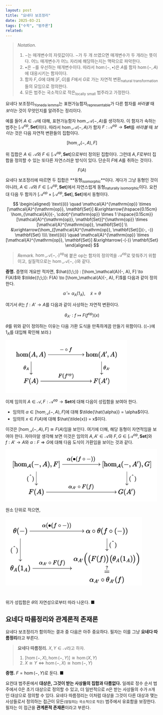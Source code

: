 ```yaml
---
layout: post
title: "요네다 보조정리"
date: 2025-03-21
tags: ["수학", "범주론"]
related:
---
```


> _Notation._
>
> 1. $-$는 매개변수의 자릿값이다. $-$가 두 개 쓰였으면 매개변수가 두 개라는 뜻이다. 어느 매개변수가 어느 자리에 해당하는지는 맥락으로 파악한다.
> 2. $\bullet$은 $-$를 우선하는 매개변수이다. 따라서 $\hom(-, \bullet)$은 $A$를 함자 $\hom(-, A)$에 대응시키는 함자이다.
> 3. 함자 $F, G$에 대해 $[F, G]$를 $F$에서 $G$로 가는 자연적 변환<sub>natural transformation</sub>들의 모임으로 정의한다.
> 4. 모든 범주는 국소적으로 작은<sub>locally small</sub> 범주라고 가정한다.

요네다 보조정리<sub>Yoneda lemma</sub>는 표현가능함자<sub>representable</sub>가 다른 함자를 _바라볼_ 때 _보이는_ 것이 무엇인지를 알려주는 정리이다.

예를 들어 $A \in \mathcal{A}$에 대해, 표현가능함자 $\hom\_{\mathcal{A}}(-, A)$를 생각하자. 이 함자가 속하는 범주는 $[\mathcal{A}^{\mathrm{op}}, \mathbf{Set}]$이다. 따라서 $\hom\_{\mathcal{A}}(-, A)$가 함자 $F : \mathcal{A}^{\mathrm{op}} \to \mathbf{Set}$를 _바라볼_ 때 _보이는_ 것은 다음 자연적 변환들의 집합이다.

$$
[\hom_{\mathcal{A}}(-, A), F]
$$

위 집합은 $A \in \mathcal{A}$와 $F \in [\mathcal{A}^{\mathrm{op}}, \mathbf{Set}]$으로부터 정의된 집합이다. 그런데 $A, F$로부터 집합을 정의할 수 있는 또다른 자연스러운 방식이 있다. 단순히 $F$에 $A$를 취하는 것이다.

$$
F(A)
$$

요네다 보조정리에 따르면 두 집합은 **동형<sub>isomorphic</sub>**이다. 게다가 그냥 동형인 것이 아니라, $A \in \mathcal{A}$와 $F \in [\mathcal{A}^{\mathrm{op}}, \mathbf{Set}]$에서 자연스럽게 동형<sub>naturally isomorphic</sub>이다. 요컨대 다음 두 함자가 $[\mathcal{A}^{\mathrm{op}} \times [\mathcal{A}^{\mathrm{op}}, \mathbf{Set}], \mathbf{Set}]$에서 동형이다.

$$
\begin{aligned}
\text{(i)} \quad \mathcal{A}^{\mathrm{op}} \times [\mathcal{A}^{\mathrm{op}}, \mathbf{Set}]
&\xrightarrow{\hspace{0.15cm} \hom_{\mathcal{A}}(-, \cdot)^{\mathrm{op}} \times 1 \hspace{0.15cm}} [\mathcal{A}^{\mathrm{op}}, \mathbf{Set}]^{\mathrm{op}} \times [\mathcal{A}^{\mathrm{op}}, \mathbf{Set}] \\
&\xrightarrow{\hom_{[\mathcal{A}^{\mathrm{op}}, \mathbf{Set}]}(-, -)} \mathbf{Set} \\\\
\text{(ii)} \quad \mathcal{A}^{\mathrm{op}} \times [\mathcal{A}^{\mathrm{op}}, \mathbf{Set}]
&\xrightarrow{-(-)} \mathbf{Set}
\end{aligned}
$$

> _Remark._ $\hom\_{\mathcal{A}}(-, \cdot)^{\mathrm{op}}$에 붙은 $\mathrm{op}$는 함자의 정의역을 $\mathcal{A}^\mathrm{op}$로 맞춰주기 위함이고, 실질적으로는 $\hom\_{\mathcal{A}}(-, \cdot)$와 같다.

**증명.** 증명의 개요만 적자면, $\hat{(\;\;)} : [\hom_\mathcal{A}(-, A), F] \to F(A)$와 $\tilde{(\;\;)}: F(A) \to [\hom_\mathcal{A}(-, A), F]$를 다음과 같이 정의한다.

$$
\hat{\alpha} = \alpha_A(1_A), \quad \tilde{x} = \theta
$$

여기서 $\theta$는 $f : A' \to A$를 다음과 같이 사상하는 자연적 변환이다.

$$
\theta_{A'}: f \mapsto F(f^{\mathrm{op}})(x)
$$

$\theta$를 위와 같이 정의하는 이유는 다음 가환 도식을 만족하게끔 만들기 위함이다. ($(-)$에 $1_A$를 대입해 확인해 보라.)

<img src="/public/yoneda-def.png" style="margin: 0 auto; width: 400px">

이제 임의의 $A \in \mathcal{A}, F : \mathcal{A}^\mathrm{op} \to \mathbf{Set}$에 대해 다음이 성립함을 보여아 한다.

- 임의의 $\alpha \in [\hom_\mathcal{A}(-, A), F]$에 대해 $\tilde{\hat{\alpha}} = \alpha$이다.
- 임의의 $x \in F(A)$에 대해 $\hat{\tilde{x}} = x$이다.

이것은 $[\hom_\mathcal{A}(-, A), F] \cong F(A)$임을 보인다. 여기에 더해, 해당 동형이 자연적임을 보여아 한다. 자아아알 생각해 보면 이것은 임의의 $A, A' \in \mathcal{A}$와 $F, G \in [\mathcal{A}^{\mathrm{op}}, \mathbf{Set}]$와 $f: A' \to A$와 $\alpha: F \Rightarrow G$에 대해 다음 도식이 가환임을 보이는 것과 같다.

<img src="/public/yoneda-naturality.png" style="margin: 0 auto; width: 500px">

원소 단위로 적으면,

<img src="/public/yoneda-comm.png" style="margin: 0 auto; margin-bottom: 2em; width: 450px">

위가 성립함은 $\theta$의 자연성으로부터 따라 나온다. ■

## 요네다 따름정리와 관계론적 존재론

요네다 보조정리가 함의하는 결과 중 다음은 아주 중요하다. 필자는 이를 그냥 **요네다 따름정리**라고 부른다.

> **요네다 따름정리.** $X, Y \in \mathcal{A}$라고 하자.
>
> 1. $[\hom(-, X), \hom(-, Y)] \cong \hom(X, Y)$
> 2. $X \cong Y \iff \hom(-, X) \cong \hom(-, Y)$

**증명.** $F = \hom(-, Y)$로 둔다. ■

요컨대 범주론에서 **대상은, 그것이 받는 사상들의 집합과 다름없다.** 일례로 정수 순서 범주에서 $0$은 초기 대상으로 정의할 수 있고, 더 일반적으로 $n$은 받는 사상들의 수가 $n$개인 대상으로 정의할 수 있다. 요네다 따름정리는 이처럼 대상을 그것이 다른 대상과 맺는 사상들로서 정의하는 접근이 모든<small>(엄밀히는 국소적으로 작은)</small> 범주에서 유효함을 보장한다. 필자는 이 접근을 **관계론적 존재론**이라고 부른다.
